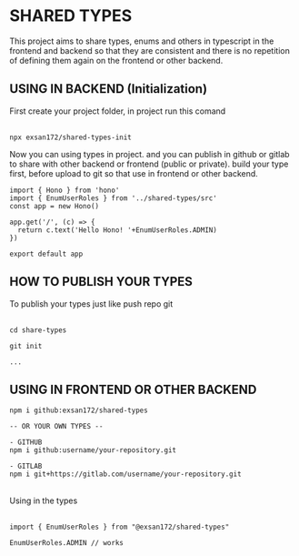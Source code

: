 <h1>SHARED TYPES</h1>
<span>This project aims to share types, enums and others in typescript in the frontend and backend so that they are consistent and there is no repetition of defining them again on the frontend or other backend.<span>
<br/>

<h2>USING IN BACKEND (Initialization)</h2>
<span>First create your project folder, in project run this comand</span>
<br/>
<br/>

```
npx exsan172/shared-types-init
```

<span>Now you can using types in project. and you can publish in github or gitlab to share with other backend or frontend (public or private). build your type first, before upload to git so that use in frontend or other backend.</span>
<br/>

```
import { Hono } from 'hono'
import { EnumUserRoles } from '../shared-types/src'
const app = new Hono()

app.get('/', (c) => {
  return c.text('Hello Hono! '+EnumUserRoles.ADMIN)
})

export default app
```

<h2>HOW TO PUBLISH YOUR TYPES</h2>
<span>To publish your types just like push repo git</span>
<br/>
<br/>

```
cd share-types

git init 

...
```

<h2>USING IN FRONTEND OR OTHER BACKEND</h2>

```
npm i github:exsan172/shared-types

-- OR YOUR OWN TYPES --

- GITHUB
npm i github:username/your-repository.git

- GITLAB
npm i git+https://gitlab.com/username/your-repository.git
```

<br/>
<span>Using in the types</span>
<br/>
<br/>

```
import { EnumUserRoles } from "@exsan172/shared-types"

EnumUserRoles.ADMIN // works
```
